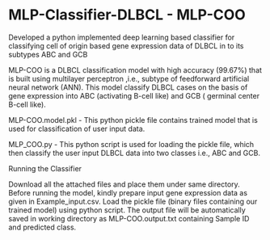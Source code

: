 # MLP-Classifier-DLBCL - MLP-COO
Developed a python implemented deep learning based classifier for classifying cell of origin based gene expression data of DLBCL in to its subtypes ABC and GCB

MLP-COO is a DLBCL classification model with high accuracy (99.67%) that is built using multilayer perceptron ,i.e., subtype of feedforward artificial neural network (ANN). This model classify DLBCL cases on the basis of gene expression into ABC (activating B-cell like) and GCB ( germinal center B-cell like).

MLP-COO.model.pkl - This python pickle file contains trained model that is used for classification of user input data.

MLP_COO.py - This python script is used for loading the pickle file, which then classify the user input DLBCL data into two classes i.e., ABC and GCB.

Running the Classifier

Download all the attached files and place them under same directory.
Before running the model, kindly prepare input gene expression data as given in Example_input.csv.
Load the pickle file (binary files containing our trained model) using python script.
The output file will be automatically saved in working directory as MLP-COO.output.txt containing Sample ID and predicted class.
